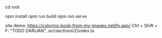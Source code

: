 cd root

npm install
npm run build
npm run serve

site demo: https://coloring-book-from-my-images.netlify.app/
Ctrl + Shift + F: "TODO DARIJAN", src\sections\2\index.ts
